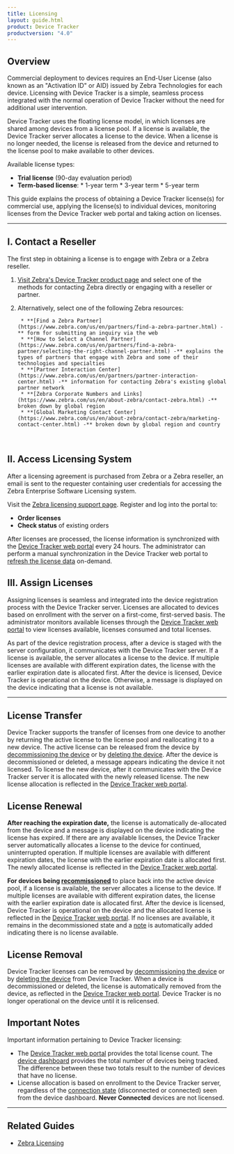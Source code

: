 ```yaml
---
title: Licensing
layout: guide.html
product: Device Tracker
productversion: "4.0"
---
```


## Overview

Commercial deployment to devices requires an End-User License (also known as an "Activation ID" or AID) issued by Zebra Technologies for each device. Licensing with Device Tracker is a simple, seamless process integrated with the normal operation of Device Tracker without the need for additional user intervention. 

<p>Device Tracker uses the floating license model, in which licenses are shared among devices from a license pool. If a license is available, the Device Tracker server allocates a license to the device. When a license is no longer needed, the license is released from the device and returned to the license pool to make available to other devices.</p>

Available license types:

* **Trial license** (90-day evaluation period)
* **Term-based license**:
        * 1-year term
        * 3-year term
        * 5-year term

<p>This guide explains the process of obtaining a Device Tracker license(s) for commercial use, applying the license(s) to individual devices, monitoring licenses from the Device Tracker web portal and taking action on licenses.</p>

-----

## I. Contact a Reseller

The first step in obtaining a license is to engage with Zebra or a Zebra reseller. 

1. [Visit Zebra's Device Tracker product page](https://www.zebra.com/us/en/products/software/mobile-computers/device-tracker.html) and select one of the methods for contacting Zebra directly or engaging with a reseller or partner. 
2. Alternatively, select one of the following Zebra resources:

        * **[Find a Zebra Partner](https://www.zebra.com/us/en/partners/find-a-zebra-partner.html) -** form for submitting an inquiry via the web
        * **[How to Select a Channel Partner](https://www.zebra.com/us/en/partners/find-a-zebra-partner/selecting-the-right-channel-partner.html) -** explains the types of partners that engage with Zebra and some of their technologies and specialties
        * **[Partner Interaction Center](https://www.zebra.com/us/en/partners/partner-interaction-center.html) -** information for contacting Zebra's existing global partner network
        * **[Zebra Corporate Numbers and Links](https://www.zebra.com/us/en/about-zebra/contact-zebra.html) -** broken down by global region
        * **[Global Marketing Contact Center](https://www.zebra.com/us/en/about-zebra/contact-zebra/marketing-contact-center.html) -** broken down by global region and country
<br>

## II. Access Licensing System

After a licensing agreement is purchased from Zebra or a Zebra reseller, an email is sent to the requester containing user credentials for accessing the Zebra Enterprise Software Licensing system. 
<p>Visit the <a href="https://www.zebra.com/us/en/support-downloads/software-licensing.html">Zebra licensing support page</a>. Register and log into the portal to:</p>

* **Order licenses**
* **Check status** of existing orders

<p>After licenses are processed, the license information <!--from the Zebra license portal--> is synchronized with the <a href="../setup/#webportal">Device Tracker web portal</a> every 24 hours. The administrator can perform a manual synchronization in the Device Tracker web portal to <a href="../setup/#viewlicenseinformation">refresh the license data</a> on-demand. </p> 

## III. Assign Licenses

Assigning licenses is seamless and integrated into the device registration process with the Device Tracker server. Licenses are allocated to devices based on enrollment with the server on a first-come, first-served basis. The administrator monitors available licenses through the <a href="../setup/#webportal">Device Tracker web portal</a> to view licenses available, licenses consumed and total licenses. 

<p>As part of the device registration process, after a device is staged with the server configuration, it communicates with the Device Tracker server. If a license is available, the server allocates a license to the device. If multiple licenses are available with different expiration dates, the license with the earlier expiration date is allocated first. After the device is licensed, Device Tracker is operational on the device. Otherwise, a message is displayed on the device indicating that a license is not available.
</p>

-----

## License Transfer

Device Tracker supports the transfer of licenses from one device to another by returning the active license to the license pool and reallocating it to a new device. The active license can be released from the device by [decommissioning the device](../use/#decommissionrecommissiondevice) or by [deleting the device](../setup/#deletedevice). After the device is decommissioned or deleted, a message appears indicating the device it not licensed. To license the new device, after it communicates with the Device Tracker server it is allocated with the newly released license. The new license allocation is reflected in the <a href="../setup/#webportal">Device Tracker web portal</a>. 

## License Renewal

**After reaching the expiration date,** the license is automatically de-allocated from the device and a message is displayed on the device indicating the license has expired. If there are any available licenses, the Device Tracker server automatically allocates a license to the device for continued, uninterrupted operation. If multiple licenses are available with different expiration dates, the license with the earlier expiration date is allocated first. The newly allocated license is reflected in the <a href="../setup/#webportal">Device Tracker web portal</a>. 

<p><b>For devices being <a href="../use/#recommissionadevice">recommissioned</a></b> to place back into the active device pool, if a license is available, the server allocates a license to the device. If multiple licenses are available with different expiration dates, the license with the earlier expiration date is allocated first. After the device is licensed, Device Tracker is operational on the device and the allocated license is reflected in the <a href="../setup/#webportal">Device Tracker web portal</a>. If no licenses are available, it remains in the decommissioned state and a <a  href="../use/#addeditanote">note</a> is automatically added indicating there is no license available. </p>


## License Removal

Device Tracker licenses can be removed by [decommissioning the device](../use/#decommissionrecommissiondevice) or by [deleting the device](../setup/#deletedevice) from Device Tracker. When a device is decommissioned or deleted, the license is automatically removed from the device, as reflected in the <a href="../setup/#webportal">Device Tracker web portal</a>. Device Tracker is no longer operational on the device until it is relicensed.  

## Important Notes

Important information pertaining to Device Tracker licensing:
* The <a href="../setup/#webportal">Device Tracker web portal</a> provides the total license count. The <a href="../mgmt/#dashboard">device dashboard</a> provides the total number of devices being tracked. The difference between these two totals result to the number of devices that have no license.
* License allocation is based on enrollment to the Device Tracker server, regardless of the <a href="../mgmt/#dashboard">connection state</a> (disconnected or connected) seen from the device dashboard. **Never Connected** devices are not licensed.


<!-- -->
-----

## Related Guides

* [Zebra Licensing](https://www.zebra.com/us/en/support-downloads/software-licensing.html)
